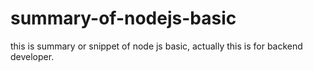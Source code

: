 # summary-of-nodejs-basic
this is summary or snippet of node js basic, actually this is for backend developer. 
